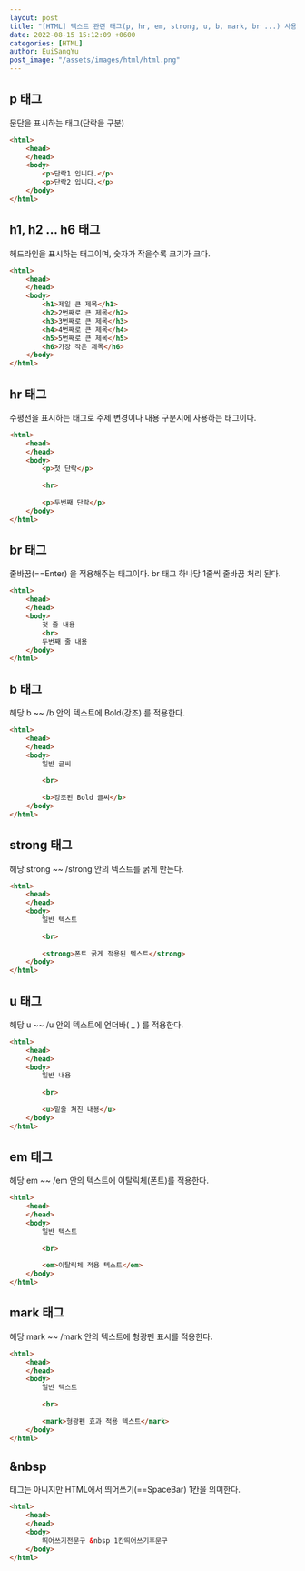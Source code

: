 ```yaml
---
layout: post
title: "[HTML] 텍스트 관련 태그(p, hr, em, strong, u, b, mark, br ...) 사용법"
date: 2022-08-15 15:12:09 +0600
categories: [HTML]
author: EuiSangYu
post_image: "/assets/images/html/html.png"
---
```


## p 태그

문단을 표시하는 태그(단락을 구분)

```html
<html>
    <head>
    </head>
    <body>
    	<p>단락1 입니다.</p>
        <p>단락2 입니다.</p>
    </body>
</html>
```

## h1, h2 ... h6 태그

헤드라인을 표시하는 태그이며, 숫자가 작을수록 크기가 크다.

```html
<html>
    <head>
    </head>
    <body>
    	<h1>제일 큰 제목</h1>
        <h2>2번째로 큰 제목</h2>
        <h3>3번째로 큰 제목</h3>
        <h4>4번째로 큰 제목</h4>
        <h5>5번째로 큰 제목</h5>
        <h6>가장 작은 제목</h6>
    </body>
</html>
```

## hr 태그

수평선을 표시하는 태그로 주제 변경이나 내용 구분시에 사용하는 태그이다.

```html
<html>
    <head>
    </head>
    <body>
    	<p>첫 단락</p>
        
        <hr>
        
        <p>두번째 단락</p>
    </body>
</html>
```

## br 태그

줄바꿈(==Enter) 을 적용해주는 태그이다. br 태그 하나당 1줄씩 줄바꿈 처리 된다.

```html
<html>
    <head>
    </head>
    <body>
    	첫 줄 내용    
        <br>        
        두번째 줄 내용
    </body>
</html>
```

## b 태그

해당 b ~~ /b 안의 텍스트에 Bold(강조) 를 적용한다.

```html
<html>
    <head>
    </head>
    <body>
    	일반 글씨
        
        <br>
        
        <b>강조된 Bold 글씨</b>
    </body>
</html>
```

## strong 태그

해당 strong ~~ /strong 안의 텍스트를 굵게 만든다.

```html
<html>
    <head>
    </head>
    <body>
    	일반 텍스트
        
        <br>
        
        <strong>폰트 굵게 적용된 텍스트</strong>
    </body>
</html>
```

## u 태그

해당 u ~~ /u 안의 텍스트에 언더바( \_ ) 를 적용한다.

```html
<html>
    <head>
    </head>
    <body>
    	일반 내용
        
        <br>
        
        <u>밑줄 쳐진 내용</u>
    </body>
</html>
```

## em 태그

해당 em ~~ /em 안의 텍스트에 이탈릭체(폰트)를 적용한다.

```html
<html>
    <head>
    </head>
    <body>
    	일반 텍스트
        
        <br>
        
        <em>이탈릭체 적용 텍스트</em>
    </body>
</html>
```

## mark 태그

해당 mark ~~ /mark 안의 텍스트에 형광펜 표시를 적용한다.

```html
<html>
    <head>
    </head>
    <body>
    	일반 텍스트
        
        <br>
        
        <mark>형광펜 효과 적용 텍스트</mark>
    </body>
</html>
```

## &nbsp

태그는 아니지만 HTML에서 띄어쓰기(==SpaceBar) 1칸을 의미한다.

```html
<html>
    <head>
    </head>
    <body>
    	띄어쓰기전문구 &nbsp 1칸띄어쓰기후문구
    </body>
</html>
```